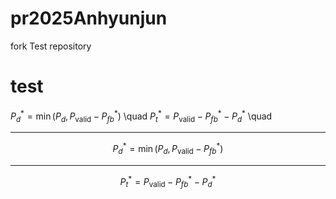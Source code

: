 # pr2025Anhyunjun
fork Test repository
# test
$P_d^* = \min(P_d, P_{\text{valid}} - P_{fb}^*)$ \quad
$P_t^* = P_{\text{valid}} - P_{fb}^* - P_d^*$ \quad


---
$$
P_d^* = \min(P_d, P_{\text{valid}} - P_{fb}^*)
$$

---
$$
P_t^* = P_{\text{valid}} - P_{fb}^* - P_d^*
$$
